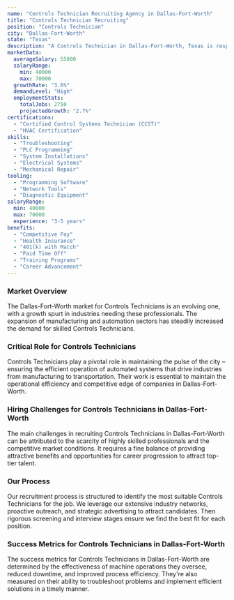 ```yaml
---
name: "Controls Technician Recruiting Agency in Dallas-Fort-Worth"
title: "Controls Technician Recruiting"
position: "Controls Technician"
city: "Dallas-Fort-Worth"
state: "Texas"
description: "A Controls Technician in Dallas-Fort-Worth, Texas is responsible for installing, maintaining, and troubleshooting automated systems within various industries."
marketData:
  averageSalary: 55000
  salaryRange:
    min: 40000
    max: 70000
  growthRate: "3.6%"
  demandLevel: "High"
  employmentStats:
    totalJobs: 2750
    projectedGrowth: "2.7%"
certifications:
  - "Certified Control Systems Technician (CCST)"
  - "HVAC Certification"
skills:
  - "Troubleshooting"
  - "PLC Programming"
  - "System Installations"
  - "Electrical Systems"
  - "Mechanical Repair"
tooling:
  - "Programming Software"
  - "Network Tools"
  - "Diagnostic Equipment"
salaryRange:
  min: 40000
  max: 70000
  experience: "3-5 years"
benefits:
  - "Competitive Pay"
  - "Health Insurance"
  - "401(k) with Match"
  - "Paid Time Off"
  - "Training Programs"
  - "Career Advancement"
---
```


### Market Overview
The Dallas-Fort-Worth market for Controls Technicians is an evolving one, with a growth spurt in industries needing these professionals. The expansion of manufacturing and automation sectors has steadily increased the demand for skilled Controls Technicians.

### Critical Role for Controls Technicians
Controls Technicians play a pivotal role in maintaining the pulse of the city – ensuring the efficient operation of automated systems that drive industries from manufacturing to transportation. Their work is essential to maintain the operational efficiency and competitive edge of companies in Dallas-Fort-Worth.

### Hiring Challenges for Controls Technicians in Dallas-Fort-Worth
The main challenges in recruiting Controls Technicians in Dallas-Fort-Worth can be attributed to the scarcity of highly skilled professionals and the competitive market conditions. It requires a fine balance of providing attractive benefits and opportunities for career progression to attract top-tier talent.

### Our Process
Our recruitment process is structured to identify the most suitable Controls Technicians for the job. We leverage our extensive industry networks, proactive outreach, and strategic advertising to attract candidates. Then rigorous screening and interview stages ensure we find the best fit for each position.

### Success Metrics for Controls Technicians in Dallas-Fort-Worth
The success metrics for Controls Technicians in Dallas-Fort-Worth are determined by the effectiveness of machine operations they oversee, reduced downtime, and improved process efficiency. They're also measured on their ability to troubleshoot problems and implement efficient solutions in a timely manner.